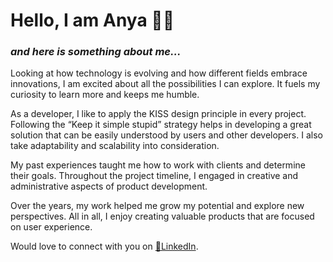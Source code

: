 # Hello, I am Anya :woman_technologist:
### *and here is something about me...*

Looking at how technology is evolving and how different fields embrace innovations, I am excited about all the possibilities I can explore. It fuels my curiosity to learn more and keeps me humble.

As a developer, I like to apply the KISS design principle in every project. Following the “Keep it simple stupid” strategy helps in developing a great solution that can be easily understood by users and other developers. I also take adaptability and scalability into consideration.

My past experiences taught me how to work with clients and determine their goals. Throughout the project timeline, I engaged in creative and administrative aspects of product development.

Over the years, my work helped me grow my potential and explore new perspectives. All in all, I enjoy creating valuable products that are focused on user experience.

Would love to connect with you on [🔗LinkedIn](https://www.linkedin.com/in/nguyenanya/).

<!--
**anya-nguyen-dev/anya-nguyen-dev** is a ✨ _special_ ✨ repository because its `README.md` (this file) appears on your GitHub profile.

Here are some ideas to get you started:

- 🔭 I’m currently working on ...
- 🌱 I’m currently learning ...
- 👯 I’m looking to collaborate on ...
- 🤔 I’m looking for help with ...
- 💬 Ask me about ...
- 📫 How to reach me: ...
- 😄 Pronouns: ...
- ⚡ Fun fact: ...
-->
